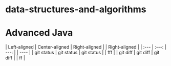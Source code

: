 # data-structures-and-algorithms
# Advanced Java




| Left-aligned | Center-aligned | Right-aligned | | Right-aligned |
| :---         |     :---:      |          ---: | |    ----           |
| git status   | git status     | git status    | |     fff          |
| git diff     | git diff       | git diff      | |      ff        |


